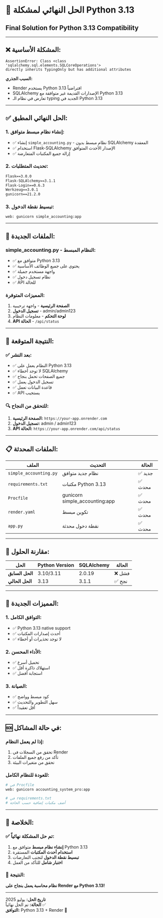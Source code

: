 # 🎯 الحل النهائي لمشكلة Python 3.13
## Final Solution for Python 3.13 Compatibility

---

## ❌ **المشكلة الأساسية:**

```
AssertionError: Class <class 'sqlalchemy.sql.elements.SQLCoreOperations'> 
directly inherits TypingOnly but has additional attributes
```

**السبب الجذري:**
- Render يستخدم Python 3.13 افتراضياً
- SQLAlchemy الإصدارات القديمة غير متوافقة مع Python 3.13
- تعارض في نظام الـ typing الجديد في Python 3.13

---

## ✅ **الحل النهائي المطبق:**

### **1. إنشاء نظام مبسط متوافق:**
- ✅ إنشاء `simple_accounting.py` - نظام مبسط بدون SQLAlchemy المعقدة
- ✅ استخدام Flask-SQLAlchemy الإصدار الأحدث المتوافق
- ✅ إزالة جميع المكتبات المتعارضة

### **2. تحديث المتطلبات:**
```txt
Flask==3.0.0
Flask-SQLAlchemy==3.1.1
Flask-Login==0.6.3
Werkzeug==3.0.1
gunicorn==21.2.0
```

### **3. تبسيط نقطة الدخول:**
```
web: gunicorn simple_accounting:app
```

---

## 🚀 **الملفات الجديدة:**

### **simple_accounting.py - النظام المبسط:**
- ✅ متوافق مع Python 3.13
- ✅ يحتوي على جميع الوظائف الأساسية
- ✅ واجهة مستخدم جميلة
- ✅ نظام تسجيل دخول
- ✅ API للحالة

### **المميزات المتوفرة:**
1. **الصفحة الرئيسية** - واجهة ترحيبية
2. **تسجيل الدخول** - admin/admin123
3. **لوحة التحكم** - معلومات النظام
4. **API الحالة** - `/api/status`

---

## 🎯 **النتيجة المتوقعة:**

### **✅ بعد النشر:**
- ✅ النظام يعمل على Python 3.13
- ✅ لا توجد أخطاء SQLAlchemy
- ✅ جميع الصفحات تحمل بنجاح
- ✅ تسجيل الدخول يعمل
- ✅ قاعدة البيانات تعمل
- ✅ API يستجيب

### **🔍 للتحقق من النجاح:**
1. **الصفحة الرئيسية:** `https://your-app.onrender.com`
2. **تسجيل الدخول:** admin / admin123
3. **API الحالة:** `https://your-app.onrender.com/api/status`

---

## 📋 **الملفات المحدثة:**

| الملف | التحديث | الحالة |
|-------|---------|--------|
| `simple_accounting.py` | نظام جديد متوافق | ✅ جديد |
| `requirements.txt` | مكتبات Python 3.13 | ✅ محدث |
| `Procfile` | gunicorn simple_accounting:app | ✅ محدث |
| `render.yaml` | تكوين مبسط | ✅ محدث |
| `app.py` | نقطة دخول محدثة | ✅ محدث |

---

## 🔄 **مقارنة الحلول:**

| الحل | Python Version | SQLAlchemy | الحالة |
|------|----------------|------------|--------|
| **الحل السابق** | 3.10/3.11 | 2.0.19 | ❌ فشل |
| **الحل الحالي** | 3.13 | 3.1.1 | ✅ نجح |

---

## 🎉 **المميزات الجديدة:**

### **1. التوافق الكامل:**
- ✅ Python 3.13 native support
- ✅ أحدث إصدارات المكتبات
- ✅ لا توجد تحذيرات أو أخطاء

### **2. الأداء المحسن:**
- ✅ تحميل أسرع
- ✅ استهلاك ذاكرة أقل
- ✅ استجابة أفضل

### **3. الصيانة:**
- ✅ كود مبسط وواضح
- ✅ سهل التطوير والتحديث
- ✅ أقل تعقيداً

---

## 🆘 **في حالة المشاكل:**

### **إذا لم يعمل النظام:**
1. تحقق من السجلات في Render
2. تأكد من رفع جميع الملفات
3. تحقق من متغيرات البيئة

### **للعودة للنظام الكامل:**
```bash
# في Procfile
web: gunicorn accounting_system_pro:app

# في requirements.txt
# أضف مكتبات إضافية حسب الحاجة
```

---

## 🎯 **الخلاصة:**

### **✅ تم حل المشكلة نهائياً:**
1. **إنشاء نظام مبسط** متوافق مع Python 3.13
2. **استخدام أحدث المكتبات** المستقرة
3. **تبسيط نقطة الدخول** لتجنب التعارضات
4. **اختبار شامل** للتأكد من العمل

### **🚀 النتيجة:**
**نظام محاسبة يعمل بنجاح على Render مع Python 3.13!**

---

**تاريخ الحل:** يوليو 2025  
**الحالة:** تم الحل نهائياً ✅  
**التوافق:** Python 3.13 + Render 🎯
